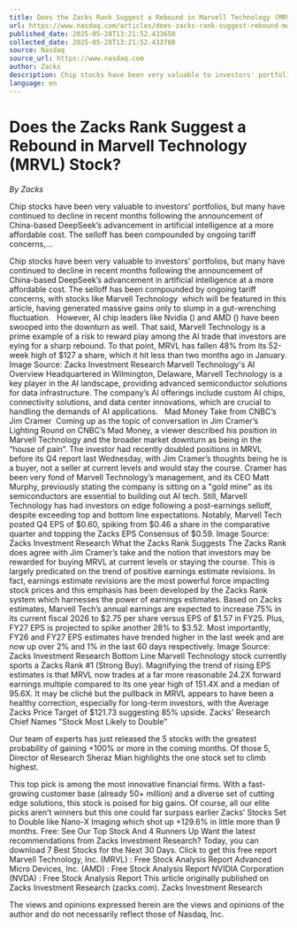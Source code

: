 ```yaml
---
title: Does the Zacks Rank Suggest a Rebound in Marvell Technology (MRVL) Stock?
url: https://www.nasdaq.com/articles/does-zacks-rank-suggest-rebound-marvell-technology-mrvl-stock
published_date: 2025-05-28T13:21:52.433650
collected_date: 2025-05-28T13:21:52.433708
source: Nasdaq
source_url: https://www.nasdaq.com
author: Zacks
description: Chip stocks have been very valuable to investors' portfolios, but many have continued to decline in recent months following the announcement of China-based DeepSeek’s advancement in artificial intelligence at a more affordable cost. The selloff has been compounded by ongoing tariff concerns,...
language: en
---
```


# Does the Zacks Rank Suggest a Rebound in Marvell Technology (MRVL) Stock?

*By Zacks*

Chip stocks have been very valuable to investors' portfolios, but many have continued to decline in recent months following the announcement of China-based DeepSeek’s advancement in artificial intelligence at a more affordable cost. The selloff has been compounded by ongoing tariff concerns,...

Chip stocks have been very valuable to investors' portfolios, but many have continued to decline in recent months following the announcement of China-based DeepSeek’s advancement in artificial intelligence at a more affordable cost. The selloff has been compounded by ongoing tariff concerns, with stocks like Marvell Technology  which will be featured in this article, having generated massive gains only to slump in a gut-wrenching fluctuation.   
 However, AI chip leaders like Nvidia () and AMD () have been swooped into the downturn as well. That said, Marvell Technology is a prime example of a risk to reward play among the AI trade that investors are eying for a sharp rebound. To that point, MRVL has fallen 48% from its 52-week high of $127 a share, which it hit less than two months ago in January. Image Source: Zacks Investment Research Marvell Technology's AI Overview Headquartered in Wilmington, Delaware, Marvell Technology is a key player in the AI landscape, providing advanced semiconductor solutions for data infrastructure. The company’s AI offerings include custom AI chips, connectivity solutions, and data center innovations, which are crucial to handling the demands of AI applications.   Mad Money Take from CNBC’s Jim Cramer  Coming up as the topic of conversation in Jim Cramer’s Lighting Round on CNBC’s Mad Money, a viewer described his position in Marvell Technology and the broader market downturn as being in the “house of pain”. The investor had recently doubled positions in MRVL before its Q4 report last Wednesday, with Jim Cramer’s thoughts being he is a buyer, not a seller at current levels and would stay the course. Cramer has been very fond of Marvell Technology’s management, and its CEO Matt Murphy, previously stating the company is sitting on a "gold mine" as its semiconductors are essential to building out AI tech. 
 Still, Marvell Technology has had investors on edge following a post-earnings selloff, despite exceeding top and bottom line expectations. Notably, Marvell Tech posted Q4 EPS of $0.60, spiking from $0.46 a share in the comparative quarter and topping the Zacks EPS Consensus of $0.59. Image Source: Zacks Investment Research What the Zacks Rank Suggests The Zacks Rank does agree with Jim Cramer’s take and the notion that investors may be rewarded for buying MRVL at current levels or staying the course. This is largely predicated on the trend of positive earnings estimate revisions. In fact, earnings estimate revisions are the most powerful force impacting stock prices and this emphasis has been developed by the Zacks Rank system which harnesses the power of earnings estimates. Based on Zacks estimates, Marvell Tech’s annual earnings are expected to increase 75% in its current fiscal 2026 to $2.75 per share versus EPS of $1.57 in FY25. Plus, FY27 EPS is projected to spike another 28% to $3.52. Most importantly, FY26 and FY27 EPS estimates have trended higher in the last week and are now up over 2% and 1% in the last 60 days respectively. Image Source: Zacks Investment Research 
 Bottom Line Marvell Technology stock currently sports a Zacks Rank #1 (Strong Buy). Magnifying the trend of rising EPS estimates is that MRVL now trades at a far more reasonable 24.2X forward earnings multiple compared to its one year high of 151.4X and a median of 95.6X. It may be cliché but the pullback in MRVL appears to have been a healthy correction, especially for long-term investors, with the Average Zacks Price Target of $121.73 suggesting 85% upside. 
 Zacks' Research Chief Names "Stock Most Likely to Double" 
 
 Our team of experts has just released the 5 stocks with the greatest probability of gaining +100% or more in the coming months. Of those 5, Director of Research Sheraz Mian highlights the one stock set to climb highest. 
 
 This top pick is among the most innovative financial firms. With a fast-growing customer base (already 50+ million) and a diverse set of cutting edge solutions, this stock is poised for big gains. Of course, all our elite picks aren’t winners but this one could far surpass earlier Zacks’ Stocks Set to Double like Nano-X Imaging which shot up +129.6% in little more than 9 months. Free: See Our Top Stock And 4 Runners Up Want the latest recommendations from Zacks Investment Research? Today, you can download 7 Best Stocks for the Next 30 Days. Click to get this free report 
 Marvell Technology, Inc. (MRVL) : Free Stock Analysis Report Advanced Micro Devices, Inc. (AMD) : Free Stock Analysis Report NVIDIA Corporation (NVDA) : Free Stock Analysis Report This article originally published on Zacks Investment Research (zacks.com). Zacks Investment Research

The views and opinions expressed herein are the views and opinions of the author and do not necessarily reflect those of Nasdaq, Inc.